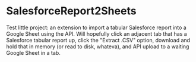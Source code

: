 # SalesforceReport2Sheets
Test little project: an extension to import a tabular Salesforce report into a Google Sheet using the API. Will hopefully click an adjacent tab that has a Salesforce tabular report up, click the "Extract .CSV" option, download and hold that in memory (or read to disk, whateva), and API upload to a waiting Google Sheet in a tab.
